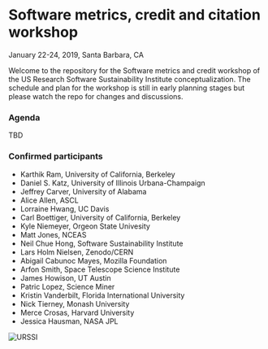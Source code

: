 # Software metrics, credit and citation workshop

January 22-24, 2019, Santa Barbara, CA

Welcome to the repository for the Software metrics and credit workshop of the US Research Software Sustainability Institute conceptualization. The schedule and plan for the workshop is still in early planning stages but please watch the repo for changes and discussions.

### Agenda

TBD

### Confirmed participants

- Karthik Ram, University of California, Berkeley
- Daniel S. Katz, University of Illinois Urbana-Champaign
- Jeffrey Carver, University of Alabama
- Alice Allen, ASCL
- Lorraine Hwang, UC Davis
- Carl Boettiger, University of California, Berkeley
- Kyle Niemeyer, Orgeon State Univesity
- Matt Jones, NCEAS
- Neil Chue Hong, Software Sustainability Institute
- Lars Holm Nielsen, Zenodo/CERN
- Abigail Cabunoc Mayes, Mozilla Foundation
- Arfon Smith, Space Telescope Science Institute
- James Howison, UT Austin
- Patric Lopez, Science Miner
- Kristin Vanderbilt, Florida International University
- Nick Tierney, Monash University
- Merce Crosas, Harvard University
- Jessica Hausman, NASA JPL

![URSSI](https://i.imgur.com/wY1qvuE.png)

